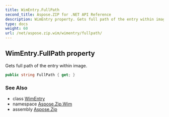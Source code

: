 ```yaml
---
title: WimEntry.FullPath
second_title: Aspose.ZIP for .NET API Reference
description: WimEntry property. Gets full path of the entry within image
type: docs
weight: 60
url: /net/aspose.zip.wim/wimentry/fullpath/
---
```

## WimEntry.FullPath property

Gets full path of the entry within image.

```csharp
public string FullPath { get; }
```

### See Also

* class [WimEntry](../)
* namespace [Aspose.Zip.Wim](../../wimentry/)
* assembly [Aspose.Zip](../../../)


